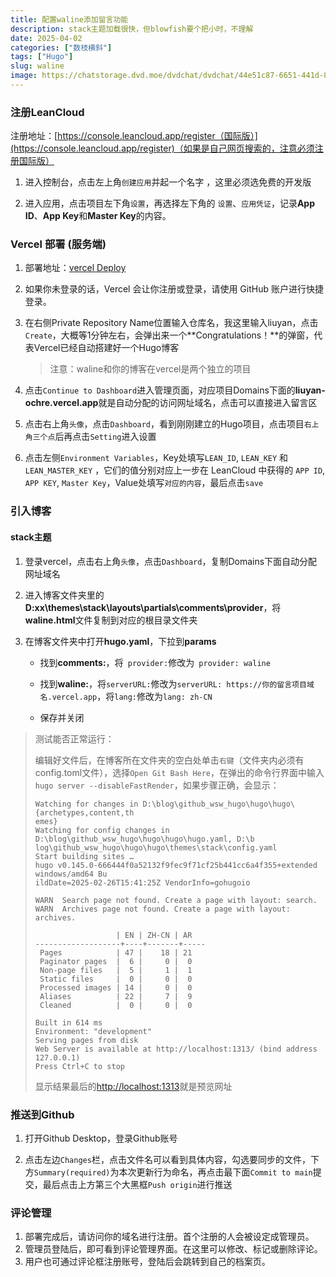 ```yaml
---
title: 配置waline添加留言功能
description: stack主题加载很快，但blowfish要个把小时，不理解
date: 2025-04-02
categories: ["数枝横斜"]
tags: ["Hugo"]
slug: waline
image: https://chatstorage.dvd.moe/dvdchat/dvdchat/44e51c87-6651-441d-8dc3-e188f9f30d8e.jpg
---
```


### 注册LeanCloud

注册地址：[https://console.leancloud.app/register（国际版）](https://console.leancloud.app/register)（如果是自己网页搜索的，注意必须注册国际版）

1. 进入控制台，点击左上角`创建应用`并起一个名字 ，这里必须选免费的开发版

2. 进入应用，点击项目左下角`设置`，再选择左下角的 `设置`、`应用凭证`，记录**App ID**、**App Key**和**Master Key**的内容。

### Vercel 部署 (服务端)

1. 部署地址：[vercel Deploy](https://vercel.com/new/clone?repository-url=https%3A%2F%2Fgithub.com%2Fwalinejs%2Fwaline%2Ftree%2Fmain%2Fexample)

2. 如果你未登录的话，Vercel 会让你注册或登录，请使用 GitHub 账户进行快捷登录。

3. 在右侧Private Repository Name位置输入仓库名，我这里输入liuyan，点击`Create`，大概等1分钟左右，会弹出来一个**Congratulations！**的弹窗，代表Vercel已经自动搭建好一个Hugo博客

   > 注意：waline和你的博客在vercel是两个独立的项目

4. 点击`Continue to Dashboard`进入管理页面，对应项目Domains下面的**liuyan-ochre.vercel.app**就是自动分配的访问网址域名，点击可以直接进入留言区

5. 点击右上角`头像`，点击`Dashboard`，看到刚刚建立的Hugo项目，点击项目`右上角三个点`后再点击`Setting`进入设置

6. 点击左侧`Environment Variables`，Key处填写`LEAN_ID`, `LEAN_KEY` 和 `LEAN_MASTER_KEY` ，它们的值分别对应上一步在 LeanCloud 中获得的 `APP ID`, `APP KEY`, `Master Key`，Value处填写`对应的内容`，最后点击`save`

### 引入博客

#### stack主题

1. 登录vercel，点击右上角`头像`，点击`Dashboard`，复制Domains下面自动分配网址域名

2. 进入博客文件夹里的**D:xx\themes\stack\layouts\partials\comments\provider**，将**waline.html**文件复制到对应的根目录文件夹

3. 在博客文件夹中打开**hugo.yaml**，下拉到**params**

   - 找到**comments:**，将` provider:`修改为` provider: waline`

   - 找到**waline:**，将`serverURL:`修改为`serverURL: https://你的留言项目域名.vercel.app`，将`lang:`修改为`lang: zh-CN`
   - 保存并关闭
>测试能否正常运行：
>
>编辑好文件后，在博客所在文件夹的空白处单击`右键`（文件夹内必须有config.toml文件），选择`Open Git Bash Here`，在弹出的命令行界面中输入`hugo server --disableFastRender`，如果步骤正确，会显示：
>
>```
>Watching for changes in D:\blog\github_wsw_hugo\hugo\hugo\{archetypes,content,th
>emes}
>Watching for config changes in D:\blog\github_wsw_hugo\hugo\hugo\hugo.yaml, D:\b
>log\github_wsw_hugo\hugo\hugo\themes\stack\config.yaml
>Start building sites …
>hugo v0.145.0-666444f0a52132f9fec9f71cf25b441cc6a4f355+extended windows/amd64 Bu
>ildDate=2025-02-26T15:41:25Z VendorInfo=gohugoio
>
>WARN  Search page not found. Create a page with layout: search.
>WARN  Archives page not found. Create a page with layout: archives.
>
>                   | EN | ZH-CN | AR
>-------------------+----+-------+-----
>  Pages            | 47 |    18 | 21
>  Paginator pages  |  6 |     0 |  0
>  Non-page files   |  5 |     1 |  1
>  Static files     |  0 |     0 |  0
>  Processed images | 14 |     0 |  0
>  Aliases          | 22 |     7 |  9
>  Cleaned          |  0 |     0 |  0
>
>Built in 614 ms
>Environment: "development"
>Serving pages from disk
>Web Server is available at http://localhost:1313/ (bind address 127.0.0.1)
>Press Ctrl+C to stop
>```
>
>显示结果最后的[http://localhost:1313](http://localhost:1313)就是预览网址
### 推送到Github

1. 打开Github Desktop，登录Github账号

2. 点击左边`Changes`栏，点击文件名可以看到具体内容，勾选要同步的文件，下方`Summary(required)`为本次更新行为命名，再点击最下面`Commit to main`提交，最后点击上方第三个大黑框`Push origin`进行推送

### 评论管理

1. 部署完成后，请访问你的域名进行注册。首个注册的人会被设定成管理员。
2. 管理员登陆后，即可看到评论管理界面。在这里可以修改、标记或删除评论。 
3. 用户也可通过评论框注册账号，登陆后会跳转到自己的档案页。